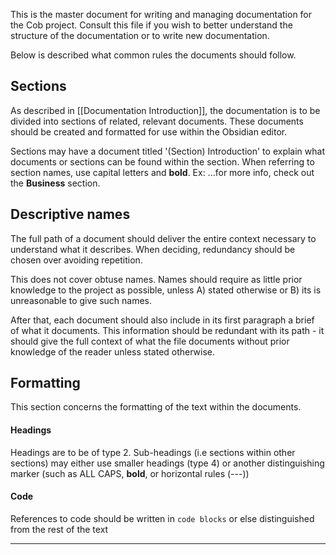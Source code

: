 This is the master document for writing and managing documentation for the Cob project. Consult this file if you wish to better understand the structure of the documentation or to write new documentation.

Below is described what common rules the documents should follow.
## Sections
As described in [[Documentation Introduction]], the documentation is to be divided into sections of related, relevant documents. These documents should be created and formatted for use within the Obsidian editor. 

Sections may have a document titled '(Section) Introduction' to explain what documents or sections can be found within the section. When referring to section names, use capital letters and **bold**. Ex: 
	 ...for more info, check out the **Business** section.

## Descriptive names
The full path of a document should deliver the entire context necessary to understand what it describes. When deciding, redundancy should be chosen over avoiding repetition. 

This does not cover obtuse names. Names should require as little prior knowledge to the project as possible, unless A) stated otherwise or B) its is unreasonable to give such names.

After that, each document should also include in its first paragraph a brief of what it documents. This information should be redundant with its path - it should give the full context of what the file documents without prior knowledge of the reader unless stated otherwise.

## Formatting
This section concerns the formatting of the text within the documents. 
#### Headings
Headings are to be of type 2. Sub-headings (i.e sections within other sections) may either use smaller headings (type 4) or another distinguishing marker (such as ALL CAPS, **bold**, or horizontal rules (---)) 

#### Code
References to code should be written in `code blocks` or else distinguished from the rest of the text

---

